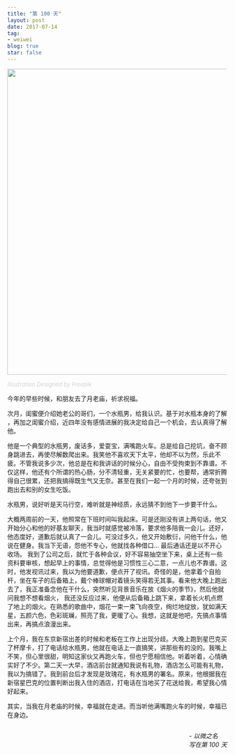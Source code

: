 ```yaml
---
title: "第 100 天"
layout: post
date: 2017-07-14
tag:
- weiwei
blog: true
star: false
---
```


<img src="{{ site.url }}/assets/images/100days.svg" style="width: 700px; display:block; margin: 0 auto;" />

<a class="link-to-author"
   style="
          font-style: italic;
          text-decoration: none;
          color: lightgray;
          font-size: 13px;
         "
href="http://www.freepik.com">Illustration Designed by Freepik</a>

今年的早些时候，和朋友去了月老庙，祈求祝福。

次月，闺蜜便介绍她老公的哥们，一个水瓶男，给我认识。基于对水瓶本身的了解 ，再加之闺蜜介绍，近四年没有感情进展的我决定给自己一个机会，去认真得了解他。

他是一个典型的水瓶男，废话多，爱耍宝，满嘴跑火车。总是给自己挖坑，奋不顾身跳进去，再使尽解数爬出来。我笑他不喜欢天下太平，他却不以为然，乐此不疲。不管我说多少次，他总是在和我讲话的时候分心，自由不受拘束到不靠谱。不仅这样，他还有个所谓的热心肠，分不清轻重，无关紧要的忙，也要帮，通常折腾得自己很累，还把我搞得既生气又无奈。甚至在我们一起一个月的时候，还夸张到跑出去和别的女生吃饭。

水瓶男，说好听是天马行空，难听就是神经质，永远猜不到他下一步要干什么。

大概两周前的一天，他照常在下班时间叫我起床。可是还刚没有讲上两句话，他又开始分心和他的好基友聊天，我当时就感觉被冷落，要求他多陪我一会儿。还好，他态度好，道歉后就认真了一会儿。可没过多久，他又开始敷衍，问他干什么，他说在健身。我当下无语，怨他不专心，他就找各种借口… 最后通话还是以不开心收场。 我到了公司之后，就忙于各种会议，好不容易抽空坐下来，桌上还有一些资料要审核，想起早上的事情，总觉得他是习惯性三心二意，一点儿也不靠谱。这时，他发视讯过来，我以为他要道歉，便点开了视讯。奇怪的是，他拿着个自拍杆，坐在车子的后备箱上，戴个棒球帽对着镜头笑得若无其事。看来他大晚上跑出去了，我正准备念他在干什么，突然听见背景音乐在放《烟火的季节》，然后他就问我想不想看烟火， 我还没反应过来，他便从后备箱上跳下来，拿着长火机点燃了地上的烟火。在熟悉的歌曲中，烟花一束一束飞向夜空，绚烂地绽放，犹如满天星，五颜六色，色彩斑斓，照亮了我，更暖了心。我想，这就是他吧，先搞点事情出来，再搞点浪漫出来。

上个月，我在东京新宿出差的时候和老板在工作上出现分歧。大晚上跑到星巴克买了杯摩卡，打了电话给水瓶男，他就在电话上一直搞笑，讲那些有的没的。我嘴上不笑，但心里很甜，明知这家伙又再跑火车，但也宁愿相信他。听着听着，心情确实好了不少。第二天一大早，酒店前台就通知我说有礼物，酒店怎么可能有礼物，我以为搞错了。我到前台后才发现是玫瑰花，有水瓶男的署名。原来，他根据我在新宿星巴克的位置判断出我入住的酒店，打电话在当地买了花送给我，希望我心情好起来。

其实，当我在月老庙的时候，幸福就在走进。而当听他满嘴跑火车的时候，幸福已在身边。
<p style="font-style: italic; float: right;">
- 以微之名 <br />
写在第 100 天
</p>
